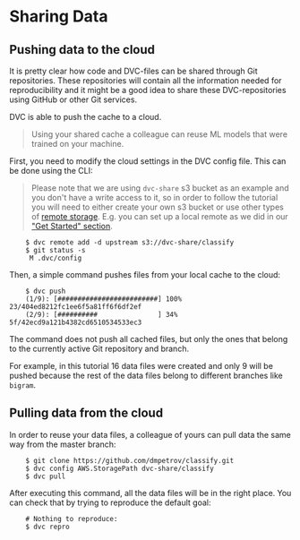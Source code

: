 # Sharing Data

## Pushing data to the cloud

It is pretty clear how code and DVC-files can be shared through Git
repositories. These repositories will contain all the information needed for
reproducibility and it might be a good idea to share these DVC-repositories using
GitHub or other Git services.

DVC is able to push the cache to a cloud.

> Using your shared cache a colleague can reuse ML models that were trained on
your machine.

First, you need to modify the cloud settings in the DVC config file. This can be 
done using the CLI:

> Please note that we are using `dvc-share` s3 bucket as an example and you don't
have a write access to it, so in order to follow the tutorial you will need to
either create your own s3 bucket or use other types of
[remote storage](/doc/commands-reference/remote). E.g. you can set up a local
remote as we did in our ["Get Started" section](/doc/get-started/configure).

```dvc
    $ dvc remote add -d upstream s3://dvc-share/classify
    $ git status -s
     M .dvc/config
```

Then, a simple command pushes files from your local cache to the cloud:

```dvc
    $ dvc push
    (1/9): [#########################] 100% 23/404ed8212fc1ee6f5a81ff6f6df2ef
    (2/9): [##########               ] 34% 5f/42ecd9a121b4382cd6510534533ec3
```

The command does not push all cached files, but only the ones that belong 
to the currently active Git repository and branch.

For example, in this tutorial 16 data files were created and only 9 will be
pushed because the rest of the data files belong to different branches like
`bigram`.

## Pulling data from the cloud

In order to reuse your data files, a colleague of yours can pull data the
same way from the master branch:

```dvc
    $ git clone https://github.com/dmpetrov/classify.git
    $ dvc config AWS.StoragePath dvc-share/classify
    $ dvc pull
```

After executing this command, all the data files will be in the right place. You can check
that by trying to reproduce the default goal:

```dvc
    # Nothing to reproduce:
    $ dvc repro
```
